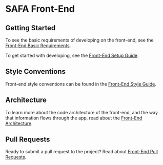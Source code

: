 # SAFA Front-End

## Getting Started

To see the basic requirements of developing on the front-end, see the [Front-End Basic Requirements](https://www.notion.so/nd-safa/Front-End-Basic-Requirements-3cbf39015ca54fc5a93c9ba252cf95e2).

To get started with developing, see the [Front-End Setup Guide](https://www.notion.so/nd-safa/Front-End-Setup-Guide-fecdc878a7b3428d8075684e9ad14cce).

## Style Conventions

Front-end style conventions can be found in the [Front-End Style Guide](https://www.notion.so/nd-safa/Front-End-Style-Guide-69e1f91e112e49af950d476f301b9cb2).

## Architecture

To learn more about the code architecture of the front-end, and the way that information flows through the app, read about the [Front-End Architecture](https://www.notion.so/nd-safa/Front-End-Architecture-d972dfcd4b0645e69d7ea3490c95b8f4).

## Pull Requests

Ready to submit a pull request to the project? Read about [Front-End Pull Requests](https://www.notion.so/nd-safa/Front-End-Pull-Requests-bc116ce62dc74c61b793fa349a6763fe).
